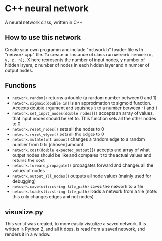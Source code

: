 # C++ neural network
A neural network class, written in C++

## How to use this network
Create your own programm and include "network.h" header file with "network.cpp" file. To create an instance of class run `Network network(x, y, z, n);`. X here represents the number of input nodes, y number of hidden layers, z number of nodes in each hidden layer and n number of output nodes.

## Functions
* `network.random()` returns a double (a random number between 0 and 1)
* `network.sigmoid(double in)` is an approximation to sigmoid function. Accepts double argument and squishes it to a number between -1 and 1
* `network.set_input_nodes(double nodes[])` accepts an array of values, that input nodes should be set to. This function sets all the other nodes to 0
* `network.reset_nodes()` sets all the nodes to 0
* `network.reset_edges()` sets all the edges to 0
* `network.mutate(int amount)` changes a random edge to a random number from 0 to [chosen] amount
* `network.cost(double expected_output[])` accepts and array of what output nodes should be like and compares it to the actual values and returns the cost
* `network.forward_propagate()` propagates forward and changes all the values of nodes
* `network.output_all_nodes()` outputs all node values (mainly used for debugging)
* `network.save(std::string file_path)` saves the network to a file
* `network.load(std::string file_path)` loads a network from a file (note: this only changes edges and not nodes)

## visualize.py
This script was created, to more easily visualize a saved network. It is written in Python 2, and all it does, is read from a saved network, and renders it in a window.
